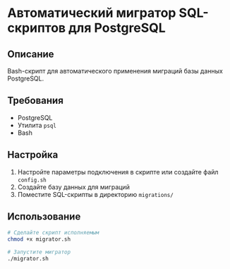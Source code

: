 # Автоматический мигратор SQL-скриптов для PostgreSQL

## Описание
Bash-скрипт для автоматического применения миграций базы данных PostgreSQL.

## Требования
- PostgreSQL
- Утилита `psql`
- Bash

## Настройка
1. Настройте параметры подключения в скрипте или создайте файл `config.sh`
2. Создайте базу данных для миграций
3. Поместите SQL-скрипты в директорию `migrations/`

## Использование
```bash
# Сделайте скрипт исполняемым
chmod +x migrator.sh

# Запустите мигратор
./migrator.sh 